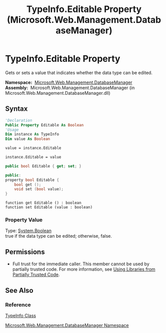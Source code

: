 ﻿---
title: TypeInfo.Editable Property (Microsoft.Web.Management.DatabaseManager)
TOCTitle: Editable Property
ms:assetid: P:Microsoft.Web.Management.DatabaseManager.TypeInfo.Editable
ms:mtpsurl: https://msdn.microsoft.com/en-us/library/microsoft.web.management.databasemanager.typeinfo.editable(v=VS.90)
ms:contentKeyID: 22049475
ms.date: 05/02/2012
mtps_version: v=VS.90
f1_keywords:
- Microsoft.Web.Management.DatabaseManager.TypeInfo.Editable
- Microsoft.Web.Management.DatabaseManager.TypeInfo.get_Editable
- Microsoft.Web.Management.DatabaseManager.TypeInfo.set_Editable
dev_langs:
- csharp
- jscript
- vb
- cpp
api_location:
- Microsoft.Web.Management.DatabaseManager.dll
api_name:
- Microsoft.Web.Management.DatabaseManager.TypeInfo.Editable
- Microsoft.Web.Management.DatabaseManager.TypeInfo.set_Editable
- Microsoft.Web.Management.DatabaseManager.TypeInfo.get_Editable
api_type:
- Managed
topic_type:
- apiref
- kbSyntax
product_family_name: VS
ROBOTS: INDEX,FOLLOW
---

# TypeInfo.Editable Property

Gets or sets a value that indicates whether the data type can be edited.

**Namespace:**  [Microsoft.Web.Management.DatabaseManager](microsoft-web-management-databasemanager-namespace.md)  
**Assembly:**  Microsoft.Web.Management.DatabaseManager (in Microsoft.Web.Management.DatabaseManager.dll)

## Syntax

```vb
'Declaration
Public Property Editable As Boolean
'Usage
Dim instance As TypeInfo
Dim value As Boolean

value = instance.Editable

instance.Editable = value
```

```csharp
public bool Editable { get; set; }
```

```cpp
public:
property bool Editable {
    bool get ();
    void set (bool value);
}
```

```jscript
function get Editable () : boolean
function set Editable (value : boolean)
```

### Property Value

Type: [System.Boolean](https://msdn.microsoft.com/library/a28wyd50)  
true if the data type can be edited; otherwise, false.  

## Permissions

  - Full trust for the immediate caller. This member cannot be used by partially trusted code. For more information, see [Using Libraries from Partially Trusted Code](https://msdn.microsoft.com/library/8skskf63).

## See Also

### Reference

[TypeInfo Class](typeinfo-class-microsoft-web-management-databasemanager.md)

[Microsoft.Web.Management.DatabaseManager Namespace](microsoft-web-management-databasemanager-namespace.md)

